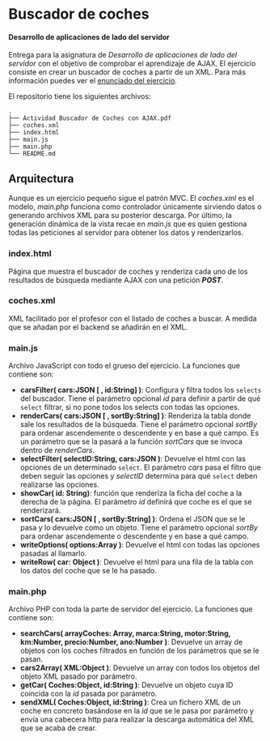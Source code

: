 # Buscador de coches
#### Desarrollo de aplicaciones de lado del servidor

Entrega para la asignatura de *Desarrollo de aplicaciones de lado del servidor* con el objetivo de comprobar el aprendizaje de AJAX. El ejercicio consiste en crear un buscador de coches a partir de un XML. Para más información puedes ver el [enunciado del ejercicio](ActividadAJAX.pdf).

El repositorio tiene los siguientes archivos:
```
.
├── Actividad Buscador de Coches con AJAX.pdf
├── coches.xml
├── index.html
├── main.js
├── main.php
└── README.md
```

## Arquitectura
Aunque es un ejercicio pequeño sigue el patrón MVC. El *coches.xml* es el modelo, *main.php* funciona como controlador únicamente sirviendo datos o generando archivos XML para su posterior descarga. Por último, la generación dinámica de la vista recae en *main.js* que es quien gestiona todas las peticiones al servidor para obtener los datos y renderizarlos.

### index.html
Página que muestra el buscador de coches y renderiza cada uno de los resultados de búsqueda mediante AJAX con una petición ***POST***.

### coches.xml
XML facilitado por el profesor con el listado de coches a buscar. A medida que se añadan por el backend se añadirán en el XML.

### main.js
Archivo JavaScript con todo el grueso del ejercicio. La funciones que contiene son:

  - **carsFilter( cars:JSON [ , id:String] )**: Configura y filtra todos los `selects` del buscador. Tiene el parámetro opcional *id* para definir a partir de qué `select` filtrar, si no pone todos los selects con todas las opciones.
  - **renderCars( cars:JSON [ , sortBy:String] )**: Renderiza la tabla donde sale los resultados de la búsqueda. Tiene el parámetro opcional *sortBy* para ordenar ascendemente o descendente y en base a qué campo. Es un parámetro que se la pasará a la función *sortCars* que se invoca dentro de *renderCars*.
  - **selectFilter( selectID:String, cars:JSON )**: Devuelve el html con las opciones de un determinado `select`. El parámetro *cars* pasa el filtro que deben seguir las opciones y *selectID* determina para qué `select` deben realizarse las opciones.
  - **showCar( id: String)**: función que renderiza la ficha del coche a la derecha de la página. El parámetro *id* definirá que coche es el que se renderizará.
  - **sortCars( cars:JSON [ , sortBy:String] )**: Ordena el JSON que se le pasa y lo devuelve como un objeto. Tiene el parámetro opcional *sortBy* para ordenar ascendemente o descendente y en base a qué campo.
  - **writeOptions( options:Array<String> )**: Devuelve el html con todas las opciones pasadas al llamarlo.
  - **writeRow( car: Object )**: Devuelve el html para una fila de la tabla con los datos del coche que se le ha pasado.

### main.php
Archivo PHP con toda la parte de servidor del ejercicio. La funciones que contiene son:

  - **searchCars( arrayCoches: Array<Objects>, marca:String, motor:String, km:Number, precio:Number, ano:Number )**: Devuelve un array de objetos con los coches filtrados en función de los parámetros que se le pasan.
  - **cars2Array( XML:Object )**: Devuelve un array con todos los objetos del objeto XML pasado por parámetro.
  - **getCar( Coches:Object, id:String )**: Devuelve un objeto cuya ID coincida con la *id* pasada por parámetro.
  - **sendXML( Coches:Object, id:String )**: Crea un fichero XML de un coche en concreto basándose en la *id* que se le pasa por parámetro y envía una cabecera http para realizar la descarga automática del XML que se acaba de crear. 
